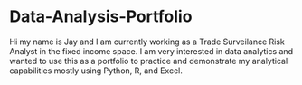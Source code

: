 # Data-Analysis-Portfolio
Hi my name is Jay and I am currently working as a Trade Surveilance Risk Analyst in the fixed income space. 
I am very interested in data analytics and wanted to use this as a portfolio to practice and demonstrate my analytical capabilities mostly using Python, R, and Excel. 
